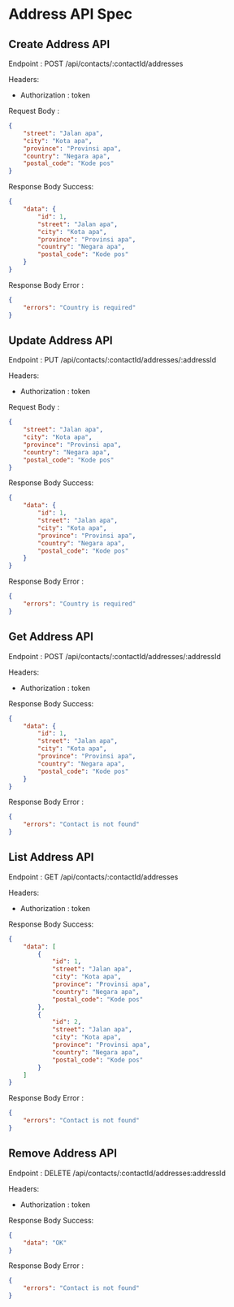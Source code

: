 # Address API Spec

## Create Address API

Endpoint : POST /api/contacts/:contactId/addresses

Headers:

-   Authorization : token

Request Body :

```json
{
    "street": "Jalan apa",
    "city": "Kota apa",
    "province": "Provinsi apa",
    "country": "Negara apa",
    "postal_code": "Kode pos"
}
```

Response Body Success:

```json
{
    "data": {
        "id": 1,
        "street": "Jalan apa",
        "city": "Kota apa",
        "province": "Provinsi apa",
        "country": "Negara apa",
        "postal_code": "Kode pos"
    }
}
```

Response Body Error :

```json
{
    "errors": "Country is required"
}
```

## Update Address API

Endpoint : PUT /api/contacts/:contactId/addresses/:addressId

Headers:

-   Authorization : token

Request Body :

```json
{
    "street": "Jalan apa",
    "city": "Kota apa",
    "province": "Provinsi apa",
    "country": "Negara apa",
    "postal_code": "Kode pos"
}
```

Response Body Success:

```json
{
    "data": {
        "id": 1,
        "street": "Jalan apa",
        "city": "Kota apa",
        "province": "Provinsi apa",
        "country": "Negara apa",
        "postal_code": "Kode pos"
    }
}
```

Response Body Error :

```json
{
    "errors": "Country is required"
}
```

## Get Address API

Endpoint : POST /api/contacts/:contactId/addresses/:addressId

Headers:

-   Authorization : token

Response Body Success:

```json
{
    "data": {
        "id": 1,
        "street": "Jalan apa",
        "city": "Kota apa",
        "province": "Provinsi apa",
        "country": "Negara apa",
        "postal_code": "Kode pos"
    }
}
```

Response Body Error :

```json
{
    "errors": "Contact is not found"
}
```

## List Address API

Endpoint : GET /api/contacts/:contactId/addresses

Headers:

-   Authorization : token

Response Body Success:

```json
{
    "data": [
        {
            "id": 1,
            "street": "Jalan apa",
            "city": "Kota apa",
            "province": "Provinsi apa",
            "country": "Negara apa",
            "postal_code": "Kode pos"
        },
        {
            "id": 2,
            "street": "Jalan apa",
            "city": "Kota apa",
            "province": "Provinsi apa",
            "country": "Negara apa",
            "postal_code": "Kode pos"
        }
    ]
}
```

Response Body Error :

```json
{
    "errors": "Contact is not found"
}
```

## Remove Address API

Endpoint : DELETE /api/contacts/:contactId/addresses:addressId

Headers:

-   Authorization : token

Response Body Success:

```json
{
    "data": "OK"
}
```

Response Body Error :

```json
{
    "errors": "Contact is not found"
}
```
